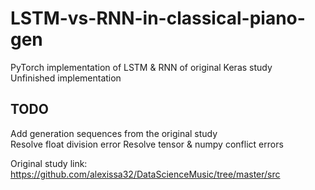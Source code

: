 # LSTM-vs-RNN-in-classical-piano-gen
PyTorch implementation of LSTM & RNN of original Keras study  
Unfinished implementation  

## TODO

Add generation sequences from the original study  
Resolve float division error
Resolve tensor & numpy conflict errors  

Original study link: https://github.com/alexissa32/DataScienceMusic/tree/master/src
